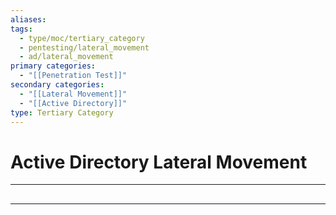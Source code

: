 ```yaml
---
aliases:
tags:
  - type/moc/tertiary_category
  - pentesting/lateral_movement
  - ad/lateral_movement
primary categories:
  - "[[Penetration Test]]"
secondary categories:
  - "[[Lateral Movement]]"
  - "[[Active Directory]]"
type: Tertiary Category
---
```

# Active Directory Lateral Movement

***

## 



***
